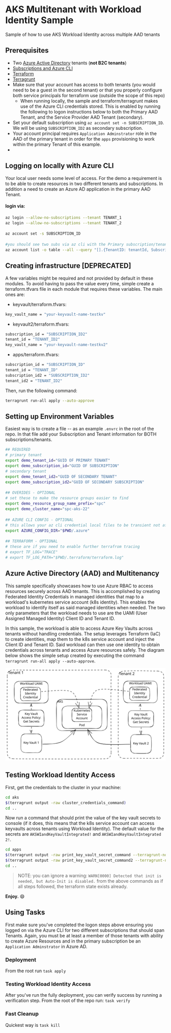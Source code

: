 # AKS Multitenant with Workload Identity Sample
Sample of how to use AKS Workload Identity across multiple AAD tenants

## Prerequisites
- Two [Azure Active Directory](https://learn.microsoft.com/en-us/azure/active-directory/fundamentals/active-directory-whatis) tenants (**not B2C tenants**)
- [Subscriptions and Azure CLI](https://azure.microsoft.com/en-us/get-started/)
- [Terraform](https://developer.hashicorp.com/terraform/downloads)
- [Terragrunt](https://terragrunt.gruntwork.io/docs/getting-started/install/)
- Make sure that your account has access to both tenants (you would need to be a guest in the second tenant) or that you properly configure both service principals for terraform use (outside the scope of this repo)
    - When running locally, the sample and terraform/terragrunt makes use of the Azure CLI credentials stored. This is enabled by running the following to logon instructions below to both the Primary AAD Tenant, and the Service Provider AAD Tenant (secondary).
- Set your default subscription using `az account set -n SUBSCRIPTION_ID`. We will be using `SUBSCRIPTION_ID2` as secondary subscription.
- Your account principal requires `Application Adminstrator` role in the AAD of the primary tenant in order for the `apps` provisioning to work within the primary Tenant of this example.
- 

## Logging on locally with Azure CLI
Your local user needs some level of access. For the demo a requirement is to be able to create resources in two different tenants and subscriptions. In addition a need to create an Azure AD application in the primary AAD Tenant.

#### login via:
```bash
az login --allow-no-subscriptions --tenant TENANT_1
az login --allow-no-subscriptions --tenant TENANT_2

az account set -s SUBSCRIPTION_ID

#you should see two subs via az cli with the Primary subscription/tenant set as Default.
az account list -o table --all --query "[].{TenantID: tenantId, Subscription: name, Default: isDefault, ID: id}"
```


## Creating infrastructure [DEPRECATED]
A few variables might be required and not provided by default in these modules. To avoid having to pass the value every time, simple create a terraform.tfvars file in each module that requires these variables. The main ones are:
- keyvault/terraform.tfvars:
```sh
key_vault_name = "your-keyvault-name-testkv"
```
- keyvault2/terraform.tfvars:
```sh
subscription_id = "SUBSCRIPTION_ID2"
tenant_id = "TENANT_ID2"
key_vault_name = "your-keyvault-name-testkv2"
```
- apps/terraform.tfvars:
```sh
subscription_id = "SUBSCRIPTION_ID"
tenant_id = "TENANT_ID"
subscription_id2 = "SUBSCRIPTION_ID2"
tenant_id2 = "TENANT_ID2"
```

Then, run the following command:
```sh
terragrunt run-all apply --auto-approve
```

## Setting up Environment Variables

Easiest way is to create a file -- as an example `.envrc` in the root of the repo. In that file add your Subscription and Tenant information for BOTH subscriptions/tenants.

```bash
## REQUIRED
# primary tenant
export demo_tenant_id="GUID OF PRIMARY TENANT"
export demo_subscription_id="GUID OF SUBSCRIPTION"
# secondary tenant
export demo_tenant_id2="GUID OF SECONDARY TENANT"
export demo_subscription_id2="GUID OF SECONDARY SUBSCRIPTION"

## OVERIDES - OPTIONAL
# set these to make the resource groups easier to find
export demo_resource_group_name_prefix="spc"
export demo_cluster_name="spc-aks-22"

## AZURE CLI CONFIG - OPTIONAL
# this allows your az cli credential local files to be transient not affecting your ~/.azure location
export AZURE_CONFIG_DIR="$PWD/.azure"

## TERRAFORM - OPTIONAL
# these are if you need to enable further terrafrom tracing
# export TF_LOG="TRACE"
# export TF_LOG_PATH="$PWD/.terraform/terraform.log"
```

## Azure Active Directory (AAD) and Multitenancy

This sample specifically showcases how to use Azure RBAC to access resources securely across AAD tenants. This is accomplished by creating Federated Identity Credentials in managed identities that map to a workload's kubernetes service account (k8s identity). This enables the workload to identify itself as said managed identities when needed. The two only parameters that the workload needs to use are the UAMI (User Assigned Managed Identity) Client ID and Tenant ID.

In this sample, the workload is able to access Azure Key Vaults across tenants without handling credentials. The setup leverages Terraform (IaC) to create identities, map them to the k8s service account and inject the Client ID and Tenant ID. Said workload can then use one identity to obtain credentials across tenants and access Azure resources safely. The diagram below shows the simple setup created by executing the command `terragrunt run-all apply --auto-approve`.

![Diagram: AKS Workload Loading Secrets from Azure Key Vault Across Tenants](images/MultitenantWorkloadIdentity.svg)


## Testing Workload Identity Access

First, get the credentials to the cluster in your machine:
```sh
cd aks
$(terragrunt output -raw cluster_credentials_command)
cd ..
```
Now run a command that should print the value of the key vault secrets to console (if it does, this means that the k8s service account can access keyvaults across tenants using Workload Identity). The default value for the secrets are `AKSWIandKeyVaultIntegrated!` and `AKSWIandKeyVaultIntegrated 2!`.
```sh
cd apps
$(terragrunt output -raw print_key_vault_secret_command --terragrunt-no-auto-init)
$(terragrunt output -raw print_key_vault_secret_command2 --terragrunt-no-auto-init)
cd ..
```
>NOTE: you can ignore a warning: `WARN[0000] Detected that init is needed, but Auto-Init is disabled.` from the above commands as if all steps followed, the terraform state exists already.

**Enjoy.**  :smile:


## Using Tasks

First make sure you've completed the logon steps above ensuring you logged on via the Azure CLI for two different subscriptions that should span Tenants. Again, you must be at least a member of those tenants with ability to create Azure Resources and in the primary subscription be an `Application Adminstrator` in Azure AD.

### Deployment

From the root run `task apply`

### Testing Workload Identity Access

After you've run the fully deployment, you can verify success by running a verification step. From the root of the repo run: `task verify` 

### Fast Cleanup

Quickest way is `task kill`